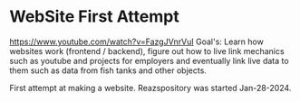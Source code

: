# WebSite First Attempt
https://www.youtube.com/watch?v=FazgJVnrVuI
Goal's: Learn how websites work (frontend / backend), figure out how to live link mechanics such as youtube and projects for employers and eventually link live data to them such as data from fish tanks and other objects.

First attempt at making a website. Reazspository was started Jan-28-2024.
